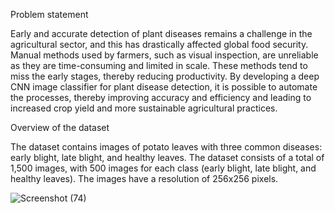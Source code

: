 Problem statement

Early and accurate detection of plant diseases remains a challenge in the agricultural sector, and this has drastically affected global food security. Manual methods used by farmers, such as visual inspection, are unreliable as they are time-consuming and limited in scale. These methods tend to miss the early stages, thereby reducing productivity. By developing a deep CNN image classifier for plant disease detection, it is possible to automate the processes, thereby improving accuracy and efficiency and leading to increased crop yield and more sustainable agricultural practices.

Overview of the dataset

The dataset contains images of potato leaves with three common diseases: early blight, late blight, and healthy leaves. The dataset consists of a total of 1,500 images, with 500 images for each class (early blight, late blight, and healthy leaves). The images have a resolution of 256x256 pixels.

![Screenshot (74)](https://github.com/user-attachments/assets/6de3d662-52e4-4986-af50-d7a67af7f468)


